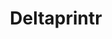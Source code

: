 ---
layout: post
title: Deltaprintr
creator: Shai Schechter and Andrey Kovalev
school: Purchase
twitter: shaischechter
site: http://deltaprintr.com/
image: /lib/img/projects/deltaprintr.png
featured: false
demodays: true
eboard: false
alumni: false
---